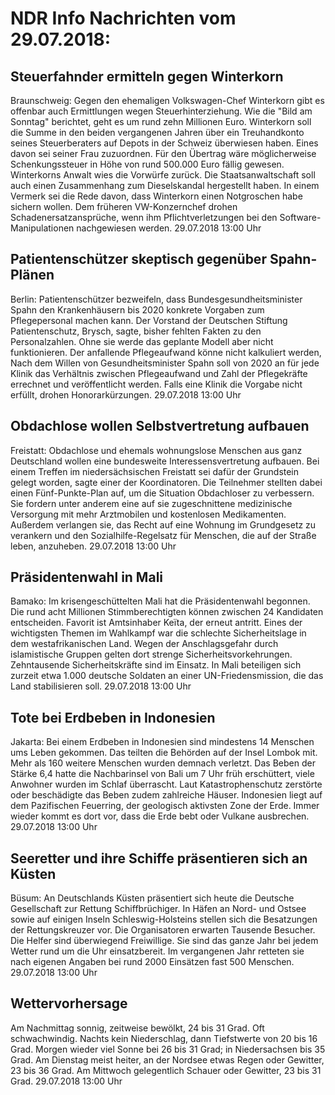 # NDR Info Nachrichten vom 29.07.2018:


## Steuerfahnder ermitteln gegen Winterkorn
Braunschweig: Gegen den ehemaligen Volkswagen-Chef Winterkorn gibt es offenbar auch Ermittlungen wegen Steuerhinterziehung. Wie die "Bild am Sonntag" berichtet, geht es um rund zehn Millionen Euro. Winterkorn soll die Summe in den beiden vergangenen Jahren über ein Treuhandkonto seines Steuerberaters auf Depots in der Schweiz überwiesen haben. Eines davon sei seiner Frau zuzuordnen. Für den Übertrag wäre möglicherweise Schenkungssteuer in Höhe von rund 500.000 Euro fällig gewesen. Winterkorns Anwalt wies die Vorwürfe zurück. Die Staatsanwaltschaft soll auch einen Zusammenhang zum Dieselskandal hergestellt haben. In einem Vermerk sei die Rede davon, dass Winterkorn einen Notgroschen habe sichern wollen. Dem früheren VW-Konzernchef drohen Schadenersatzansprüche, wenn ihm Pflichtverletzungen bei den Software-Manipulationen nachgewiesen werden. 29.07.2018 13:00 Uhr 

## Patientenschützer skeptisch gegenüber Spahn-Plänen
Berlin: Patientenschützer bezweifeln, dass Bundesgesundheitsminister Spahn den Krankenhäusern bis 2020 konkrete Vorgaben zum Pflegepersonal machen kann. Der Vorstand der Deutschen Stiftung Patientenschutz, Brysch, sagte, bisher fehlten Fakten zu den Personalzahlen. Ohne sie werde das geplante Modell aber nicht funktionieren. Der anfallende Pflegeaufwand könne nicht kalkuliert werden, Nach dem Willen von Gesundheitsminister Spahn soll von 2020 an für jede Klinik das Verhältnis zwischen Pflegeaufwand und Zahl der Pflegekräfte errechnet und veröffentlicht werden. Falls eine Klinik die Vorgabe nicht erfüllt, drohen Honorarkürzungen. 29.07.2018 13:00 Uhr 

## Obdachlose wollen Selbstvertretung aufbauen
Freistatt: Obdachlose und ehemals wohnungslose Menschen aus ganz Deutschland wollen eine bundesweite Interessensvertretung aufbauen. Bei einem Treffen im niedersächsischen Freistatt sei dafür der Grundstein gelegt worden, sagte einer der Koordinatoren. Die Teilnehmer stellten dabei einen Fünf-Punkte-Plan auf, um die Situation Obdachloser zu verbessern. Sie fordern unter anderem eine auf sie zugeschnittene medizinische Versorgung mit mehr Arztmobilen und kostenlosen Medikamenten. Außerdem verlangen sie, das Recht auf eine Wohnung im Grundgesetz zu verankern und den Sozialhilfe-Regelsatz für Menschen, die auf der Straße leben, anzuheben. 29.07.2018 13:00 Uhr 

## Präsidentenwahl in Mali
Bamako: Im krisengeschüttelten Mali hat die Präsidentenwahl begonnen. Die rund acht Millionen Stimmberechtigten können zwischen 24 Kandidaten entscheiden. Favorit ist Amtsinhaber Keïta, der erneut antritt. Eines der wichtigsten Themen im Wahlkampf war die schlechte Sicherheitslage in dem westafrikanischen Land. Wegen der Anschlagsgefahr durch islamistische Gruppen gelten dort strenge Sicherheitsvorkehrungen. Zehntausende Sicherheitskräfte sind im Einsatz. In Mali beteiligen sich zurzeit etwa 1.000 deutsche Soldaten an einer UN-Friedensmission, die das Land stabilisieren soll. 29.07.2018 13:00 Uhr 

## Tote bei Erdbeben in Indonesien
Jakarta: Bei einem Erdbeben in Indonesien sind mindestens 14 Menschen ums Leben gekommen. Das teilten die Behörden auf der Insel Lombok mit. Mehr als 160 weitere Menschen wurden demnach verletzt. Das Beben der Stärke 6,4 hatte die Nachbarinsel von Bali um 7 Uhr früh erschüttert, viele Anwohner wurden im Schlaf überrascht. Laut Katastrophenschutz zerstörte oder beschädigte das Beben zudem zahlreiche Häuser. Indonesien liegt auf dem Pazifischen Feuerring, der geologisch aktivsten Zone der Erde. Immer wieder kommt es dort vor, dass die Erde bebt oder Vulkane ausbrechen. 29.07.2018 13:00 Uhr 

## Seeretter und ihre Schiffe präsentieren sich an Küsten
Büsum: An Deutschlands Küsten präsentiert sich heute die Deutsche Gesellschaft zur Rettung Schiffbrüchiger. In Häfen an Nord- und Ostsee sowie auf einigen Inseln Schleswig-Holsteins stellen sich die Besatzungen der Rettungskreuzer vor. Die Organisatoren erwarten Tausende Besucher. Die Helfer sind überwiegend Freiwillige. Sie sind das ganze Jahr bei jedem Wetter rund um die Uhr einsatzbereit. Im vergangenen Jahr retteten sie nach eigenen Angaben bei rund 2000 Einsätzen fast 500 Menschen. 29.07.2018 13:00 Uhr 

## Wettervorhersage
Am Nachmittag sonnig, zeitweise bewölkt, 24 bis 31 Grad. Oft schwachwindig. Nachts kein Niederschlag, dann Tiefstwerte von  20 bis 16 Grad. Morgen wieder viel Sonne bei 26 bis 31 Grad; in Niedersachsen bis 35 Grad. Am Dienstag meist heiter, an der Nordsee etwas Regen oder Gewitter, 23 bis 36 Grad. Am Mittwoch gelegentlich Schauer oder Gewitter, 23 bis 31 Grad. 29.07.2018 13:00 Uhr 
